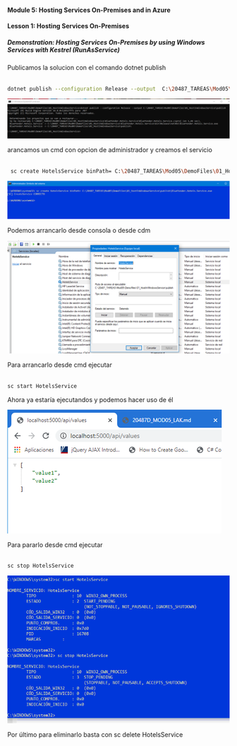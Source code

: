#### Module 5: Hosting Services On-Premises and in Azure

#### Lesson 1: Hosting Services On-Premises

##### Demonstration: Hosting Services On-Premises by using Windows Services with Kestrel (RunAsService)




Publicamos la solucion con el comando dotnet publish


```bash

dotnet publish --configuration Release --output  C:\20487_TAREAS\Mod05\DemoFiles\01_HostInWindowsService\publish

```

![c1](imagenes/c1.PNG)


arancamos un cmd con opcion de administrador y creamos el servicio

```bash

 sc create HotelsService binPath= C:\20487_TAREAS\Mod05\DemoFiles\01_HostInWindowsService\publish\BlueYonder.Hotels.Service.exe

 ```
 
 ![c2](imagenes/c2.PNG)


Podemos arrancarlo desde consola o desde cdm

 ![c3](imagenes/c3.PNG)
 
 
 Para arrancarlo desde cmd ejecutar 
 
 ```bash
 
 sc start HotelsService
 
```


Ahora ya estaría ejecutandos y podemos hacer uso de él

 ![c5](imagenes/c5.PNG)
 
 
  Para pararlo desde cmd ejecutar 
 
 ```bash
 
 sc stop HotelsService
 
```
 
 
  ![c6](imagenes/c6.PNG)
  
  
  
  Por último para eliminarlo basta con sc delete HotelsService
 